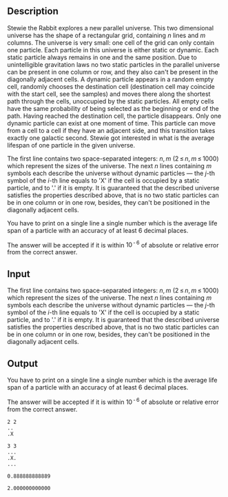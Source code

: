 ## Description

<div><p>Stewie the Rabbit explores a new parallel universe. This two dimensional universe has the shape of a rectangular grid, containing <span class="tex-span"><i>n</i></span> lines and <span class="tex-span"><i>m</i></span> columns. The universe is very small: one cell of the grid can only contain one particle. Each particle in this universe is either static or dynamic. Each static particle always remains in one and the same position. Due to unintelligible gravitation laws no two static particles in the parallel universe can be present in one column or row, and they also can't be present in the diagonally <span class="tex-font-style-bf">adjacent</span> cells. A dynamic particle appears in a random empty cell, randomly chooses the destination cell (destination cell may coincide with the start cell, see the samples) and moves there along the shortest path through the cells, unoccupied by the static particles. All empty cells have the same probability of being selected as the beginning or end of the path. Having reached the destination cell, the particle disappears. Only one dynamic particle can exist at one moment of time. This particle can move from a cell to a cell if they have an adjacent side, and this transition takes exactly one galactic second. Stewie got interested in what is the average lifespan of one particle in the given universe.</p></div><div class="input-specification"><p>The first line contains two space-separated integers: <span class="tex-span"><i>n</i>, <i>m</i></span> (<span class="tex-span">2 ≤ <i>n</i>, <i>m</i> ≤ 1000</span>) which represent the sizes of the universe. The next <span class="tex-span"><i>n</i></span> lines containing <span class="tex-span"><i>m</i></span> symbols each describe the universe without dynamic particles — the <span class="tex-span"><i>j</i></span>-th symbol of the <span class="tex-span"><i>i</i></span>-th line equals to <span class="tex-font-style-tt">'X'</span> if the cell is occupied by a static particle, and to <span class="tex-font-style-tt">'.'</span> if it is empty. It is guaranteed that the described universe satisfies the properties described above, that is no two static particles can be in one column or in one row, besides, they can't be positioned in the diagonally adjacent cells.</p></div><div class="output-specification"><p>You have to print on a single line a single number which is the average life span of a particle with an accuracy of at least 6 decimal places.</p><p>The answer will be accepted if it is within <span class="tex-span">10<sup class="upper-index"> - 6</sup></span> of absolute or relative error from the correct answer.</p></div>

## Input

<p>The first line contains two space-separated integers: <span class="tex-span"><i>n</i>, <i>m</i></span> (<span class="tex-span">2 ≤ <i>n</i>, <i>m</i> ≤ 1000</span>) which represent the sizes of the universe. The next <span class="tex-span"><i>n</i></span> lines containing <span class="tex-span"><i>m</i></span> symbols each describe the universe without dynamic particles — the <span class="tex-span"><i>j</i></span>-th symbol of the <span class="tex-span"><i>i</i></span>-th line equals to <span class="tex-font-style-tt">'X'</span> if the cell is occupied by a static particle, and to <span class="tex-font-style-tt">'.'</span> if it is empty. It is guaranteed that the described universe satisfies the properties described above, that is no two static particles can be in one column or in one row, besides, they can't be positioned in the diagonally adjacent cells.</p>

## Output

<p>You have to print on a single line a single number which is the average life span of a particle with an accuracy of at least 6 decimal places.</p><p>The answer will be accepted if it is within <span class="tex-span">10<sup class="upper-index"> - 6</sup></span> of absolute or relative error from the correct answer.</p>





```input1
2 2
..
.X

```




```input2
3 3
...
.X.
...

```




```output1
0.888888888889

```




```output2
2.000000000000

```


